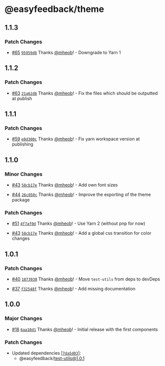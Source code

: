 # @easyfeedback/theme

## 1.1.3

### Patch Changes

- [#65](https://github.com/easyfeedback/RCL/pull/65)
  [`95959d8`](https://github.com/easyfeedback/RCL/commit/95959d8d8fa9edcfdba2d68fc3b511033248a59a)
  Thanks [@mheob](https://github.com/mheob)! - Downgrade to Yarn 1

## 1.1.2

### Patch Changes

- [#63](https://github.com/easyfeedback/RCL/pull/63)
  [`21a62d6`](https://github.com/easyfeedback/RCL/commit/21a62d64977c7efa518df17afb23dfd8da27d42f)
  Thanks [@mheob](https://github.com/mheob)! - Fix the files which should be outputted at publish

## 1.1.1

### Patch Changes

- [#59](https://github.com/easyfeedback/RCL/pull/59)
  [`e0d300c`](https://github.com/easyfeedback/RCL/commit/e0d300c6a06d172f63081a7f25b00fec77135272)
  Thanks [@mheob](https://github.com/mheob)! - Fix yarn workspace version at publishing

## 1.1.0

### Minor Changes

- [#43](https://github.com/easyfeedback/RCL/pull/43)
  [`58cb17e`](https://github.com/easyfeedback/RCL/commit/58cb17eafbf45c8d147006897ff0e4dc4b1ba974)
  Thanks [@mheob](https://github.com/mheob)! - Add own font sizes

* [#44](https://github.com/easyfeedback/RCL/pull/44)
  [`26c050c`](https://github.com/easyfeedback/RCL/commit/26c050c0cceccf9a2a8ad278df39d2c1c6ac0f70)
  Thanks [@mheob](https://github.com/mheob)! - Improve the exporting of the theme package

### Patch Changes

- [#51](https://github.com/easyfeedback/RCL/pull/51)
  [`4f7af0d`](https://github.com/easyfeedback/RCL/commit/4f7af0d0b088424bad2883d14678c98b4272af3e)
  Thanks [@mheob](https://github.com/mheob)! - Use Yarn 2 (without pnp for now)

* [#43](https://github.com/easyfeedback/RCL/pull/43)
  [`58cb17e`](https://github.com/easyfeedback/RCL/commit/58cb17eafbf45c8d147006897ff0e4dc4b1ba974)
  Thanks [@mheob](https://github.com/mheob)! - Add a global css transition for color changes

## 1.0.1

### Patch Changes

- [#40](https://github.com/easyfeedback/RCL/pull/40)
  [`1873938`](https://github.com/easyfeedback/RCL/commit/1873938d7e425fe0ca91fdb9922fa21bf066e325)
  Thanks [@mheob](https://github.com/mheob)! - Move `test-utils` from deps to devDeps

* [#37](https://github.com/easyfeedback/RCL/pull/37)
  [`f32548f`](https://github.com/easyfeedback/RCL/commit/f32548fd36c0fe0e37ab114efe7ac9dfd40a75d8)
  Thanks [@mheob](https://github.com/mheob)! - Add missing documentation

## 1.0.0

### Major Changes

- [#18](https://github.com/easyfeedback/RCL/pull/18)
  [`6aa10d1`](https://github.com/easyfeedback/RCL/commit/6aa10d1943084c884ec9451e10d0d980bc5ae19a)
  Thanks [@mheob](https://github.com/mheob)! - Initial release with the first components

### Patch Changes

- Updated dependencies
  [[`7da5d03`](https://github.com/easyfeedback/RCL/commit/7da5d034e40702beb7bd7ad14871503e61c96ccb)]:
  - @easyfeedback/test-utils@1.0.1

